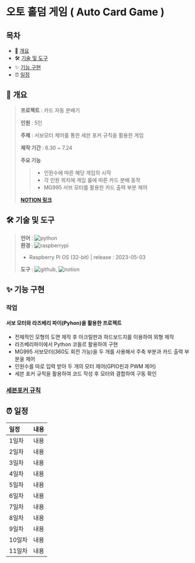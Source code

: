 # 오토 홀덤 게임 ( Auto Card Game )

## 목차
*  📝 [개요](#-개요)
*  🛠 [기술 및 도구](#-기술-및-도구)
*  ✨ [기능 구현](#-기능-구현)
*  ⏰ [일정](#-일정)

## **📝 개요**
> **프로젝트** : 카드 자동 분배기
>
> **인원** : 5인
> 
> **주제** : 서보모터 제어를 통한 세븐 포커 규칙을 활용한 게임
> 
> **제작 기간** : 6.30 ~ 7.24
> 
> **주요 기능**   
> > * 인원수에 따른 해당 게임의 시작   
> > * 각 인원 위치에 게임 룰에 따른 카드 분배 동작
> > * MG995 서브 모터를 활용한 카드 출력 부분 제어
>
> [**NOTION 링크**](https://www.notion.so/db9bc874b60b441797a1a5883396fe31?pvs=4)



## **🛠 기술 및 도구**   
> **언어** : <img alt="python" src ="https://img.shields.io/badge/python-3776AB.svg?&style=flat-square&logo=python&logoColor=white"/>   
> **환경** : <img alt="raspberrypi" src ="https://img.shields.io/badge/raspberrypi-A22846.svg?&style=flat-square&logo=raspberrypi&logoColor=white"/>
> - Raspberry Pi OS (32-bit) | release : 2023-05-03
>
> **도구** : <img alt="github" src ="https://img.shields.io/badge/github-181717.svg?&style=flat-square&logo=github&logoColor=white"/>, <img alt="notion" src ="https://img.shields.io/badge/notion-000000.svg?&style=flat-square&logo=notion&logoColor=white"/> 


## **✨ 기능 구현**
### 작업
#### 서보 모터와 라즈베리 파이(Pyhon)을 활용한 프로젝트
* 전체적인 모형의 도면 제작 후 아크릴판과 하드보드지를 이용하여 외형 제작
* 라즈베리파이에서 Python 코들르 활용하여 구현
* MG995 서보모터(360도 회전 가능)을 두 개를 사용해서 주축 부분과 카드 출력 부분을 제어
* 인원수를 따로 입력 받아 두 개의 모터 제어(GPIO핀과 PWM 제어)
* 세븐 포커 규칙을 활용하여 코드 작성 후 모터와 결합하여 구동 확인

### [세븐포커 규칙](Seven_Rule.md)

## **⏰ 일정**

|일정|내용|
|:---|:---|
|1일차|내용|
|2일차|내용|
|3일차|내용|
|4일차|내용|
|5일차|내용|
|6일차|내용|
|7일차|내용|
|8일차|내용|
|9일차|내용|
|10일차|내용|
|11일차|내용|


